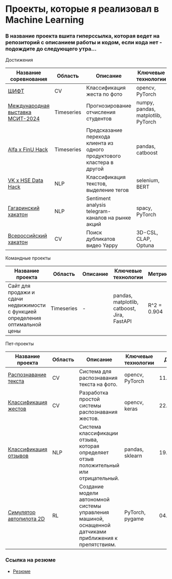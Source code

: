 # Проекты, которые я реализовал в Machine Learning 

### В название проекта вшита гиперссылка, которая ведет на репозиторий с описанием работы и кодом, если кода нет - подождите до следующего утра...

Достижения
  
| Название соревнования | Область | Описание | Ключевые технологии | Метрики | Результат | Дата |
| --- | --- | --- | --- | --- | --- | --- |
| [ШИФТ](https://github.com/fluke8/shift-gesture-classification) | CV | Классификация жеста по фото | opencv, PyTorch | Accuracy = 0.99 | 1 место | 02.02.24 |
| [Международная выставка МСИТ-2024](https://github.com/fluke8/forecasting-the-expulsion-of-students) | Timeseries | Прогнозирование отчисления студентов | numpy, pandas, matplotlib, PyTorch | F1-score = 0.83 | Диплом 90 баллов | 15.03.24 |
| [Alfa x FinU Hack](https://github.com/fluke8/alfa-finu-hack-2024) | Timeseries | Предсказание перехода клиента из одного продуктового кластера в другой | pandas, catboost | ROC-AUC = 0.907 | 4 место | 14.02.24 |
| [VK x HSE Data Hack](https://github.com/fluke8/vk-hse-hack-text-classification) | NLP | Классификация текстов, выделение тегов | selenium, BERT | F1-score = 0.91 | - |  21.04.24 |
| [Гагаринский хакатон](https://github.com/fluke8/hakaton-gagarin-sentiment_analysis) | NLP | Sentiment analysis telegram-каналов на рынке акций | spacy, PyTorch | F1-score = 0.6 | 18 место | 13.04.24 |
| [Всероссийский хакатон](https://github.com/Data-Squad-of-Scoofs/duplicate-video-yappy) | CV | Поиск дубликатов видео Yappy | 3D-CSL, CLAP, Optuna | F1-score = 0.96 | - | 27.10.24 |

Командные проекты

| Название проекта | Область | Описание | Ключевые технологии | Метрики | Результат | Дата |
| --- | --- | --- | --- | --- | --- | --- |
| Сайт для продажи и сдачи недвижимости с функцией определения оптимальной цены | Timeseries | - | pandas, matplotlib, catboost, Jira, FastAPI | R^2 = 0.904 | 1 место | 02.24 - 06.24 |

Пет-проекты
  
| Название проекта | Область | Описание | Ключевые технологии | Дата |
| --- | --- | --- | --- | --- |
| [Распознавание текста](https://github.com/fluke8/textrecognition) | CV | Система для распознавания текста на фото. | opencv, PyTorch | 11.09.24 |
| [Классификация жестов](https://github.com/fluke8/gestureclassification) | CV | Разработка простой системы распознавания жестов. | opencv, keras | 22.01.24 |
| [Классификация отзывов](https://github.com/fluke8/reviewclassification) | NLP | Cистема классификации отзыва, которая определяет отзыв положительный или отрицательный. | pandas, sklearn | 19.02.24 |
| [Симулятор автопилота 2D](https://github.com/fluke8/neuro-race-python) | RL | Создание модели автономной системы управления машиной, оснащенной датчиками приближения к препятствиям.| PyTorch, pygame |  04.02.24 |




### Ссылка на резюме  
- [Резюме](https://github.com/fluke8/fluke8/blob/main/ML_Engineer_Tretyakov.pdf) 
